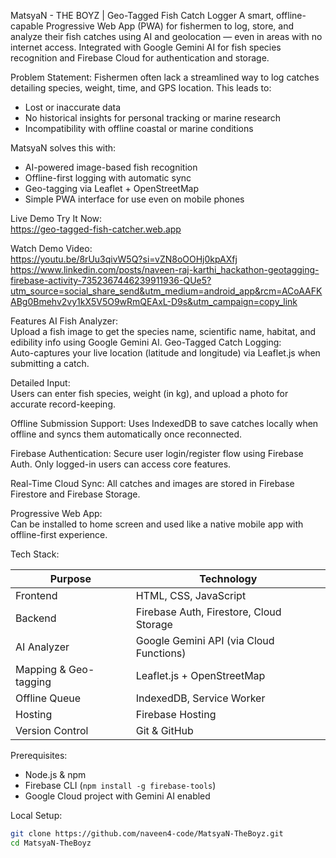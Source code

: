 MatsyaN - THE BOYZ | Geo-Tagged Fish Catch Logger
A smart, offline-capable Progressive Web App (PWA) for fishermen to log, store, and analyze their fish catches using AI and geolocation — even in areas with no internet access. Integrated with Google Gemini AI for fish species recognition and Firebase Cloud for authentication and storage.

Problem Statement:
Fishermen often lack a streamlined way to log catches detailing species, weight, time, and GPS location. This leads to:
- Lost or inaccurate data
- No historical insights for personal tracking or marine research
- Incompatibility with offline coastal or marine conditions

MatsyaN solves this with:
- AI-powered image-based fish recognition
- Offline-first logging with automatic sync
- Geo-tagging via Leaflet + OpenStreetMap
- Simple PWA interface for use even on mobile phones

 Live Demo
Try It Now:  
https://geo-tagged-fish-catcher.web.app

Watch Demo Video:  
https://youtu.be/8rUu3qivW5Q?si=vZN8oOOHj0kpAXfj
https://www.linkedin.com/posts/naveen-raj-karthi_hackathon-geotagging-firebase-activity-7352367446239911936-QUe5?utm_source=social_share_send&utm_medium=android_app&rcm=ACoAAFKABg0Bmehv2vy1kX5V5O9wRmQEAxL-D9s&utm_campaign=copy_link


Features
AI Fish Analyzer:  
  Upload a fish image to get the species name, scientific name, habitat, and edibility info using Google Gemini AI.
Geo-Tagged Catch Logging:  
  Auto-captures your live location (latitude and longitude) via Leaflet.js when submitting a catch.

Detailed Input:  
  Users can enter fish species, weight (in kg), and upload a photo for accurate record-keeping.

Offline Submission Support:
  Uses IndexedDB to save catches locally when offline and syncs them automatically once reconnected.

Firebase Authentication:
  Secure user login/register flow using Firebase Auth. Only logged-in users can access core features.

Real-Time Cloud Sync:
  All catches and images are stored in Firebase Firestore and Firebase Storage.

Progressive Web App:  
  Can be installed to home screen and used like a native mobile app with offline-first experience.

Tech Stack:

| Purpose              | Technology                             |
|----------------------|-----------------------------------------|
| Frontend             | HTML, CSS, JavaScript                   |
| Backend              | Firebase Auth, Firestore, Cloud Storage |
| AI Analyzer          | Google Gemini API (via Cloud Functions) |
| Mapping & Geo-tagging| Leaflet.js + OpenStreetMap              |
| Offline Queue        | IndexedDB, Service Worker               |
| Hosting              | Firebase Hosting                        |
| Version Control      | Git & GitHub                            |


Prerequisites:
- Node.js & npm
- Firebase CLI (`npm install -g firebase-tools`)
- Google Cloud project with Gemini AI enabled

Local Setup:
```bash
git clone https://github.com/naveen4-code/MatsyaN-TheBoyz.git
cd MatsyaN-TheBoyz
